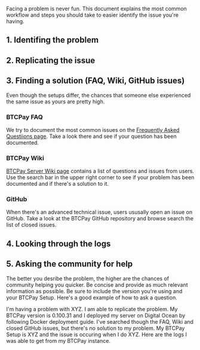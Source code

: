 Facing a problem is never fun. This document explains the most common workflow and steps you should take to easier identify the issue you're having.

## 1. Identifing the problem

## 2. Replicating the issue

## 3. Finding a solution (FAQ, Wiki, GitHub issues)

Even though the setups differ, the chances that someone else experienced the same issue as yours are pretty high.

### BTCPay FAQ

We try to document the most common issues on the [Frequently Asked Questiions page](FAQ.md). Take a look there and see if your question has been documented.

### BTCPay Wiki

[BTCPay Server Wiki page](https://nbitstack.com/c/btcpayserver) contains a list of questions and issues from users. Use the search bar in the upper right corner to see if your problem has been documented and if there's a solution to it.

### GitHub

When there's an advanced technical issue, users ususally open an issue on GitHub. Take a look at the BTCPay GitHub repository and browse search the list of closed issues.

## 4. Looking through the logs

## 5. Asking the community for help

The better you desribe the problem, the higher are the chances of community helping you quicker. Be concise and provide as much relevant information as possible. Be sure to include the version you're using and your BTCPay Setup. Here's a good example of how to ask a question.

I'm having a problem with XYZ. I am able to replicate the problem. My BTCPay version is 0.100.31 and I deployed my server on Digital Ocean by following Docker deployment guide. I've searched though the FAQ, Wiki and closed GitHub issues, but there's no solution to my problem. My BTCPay Setup is XYZ and the issue is occuring when I do XYZ. Here are the logs I was able to get from my BTCPay instance.
